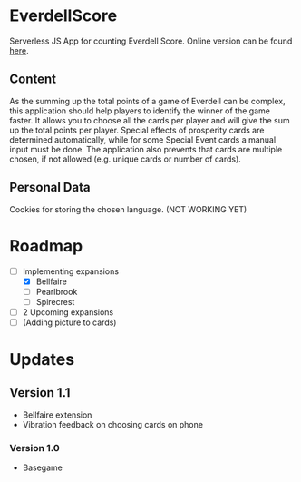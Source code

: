 # EverdellScore
Serverless JS App for counting Everdell Score. Online version can be found [here](https://tadeaustria.github.io/EverdellScore/).

## Content
As the summing up the total points of a game of Everdell can be complex, this application should help players to identify the winner of the game faster.
It allows you to choose all the cards per player and will give the sum up the total points per player. Special effects of prosperity cards are determined automatically, while for some Special Event cards a manual input must be done.
The application also prevents that cards are multiple chosen, if not allowed (e.g. unique cards or number of cards).

## Personal Data
Cookies for storing the chosen language. (NOT WORKING YET)

# Roadmap

* [ ] Implementing expansions
  * [X] Bellfaire
  * [ ] Pearlbrook
  * [ ] Spirecrest
* [ ] 2 Upcoming expansions
* [ ] (Adding picture to cards)

# Updates

## Version 1.1 
* Bellfaire extension
* Vibration feedback on choosing cards on phone
   
### Version 1.0
* Basegame